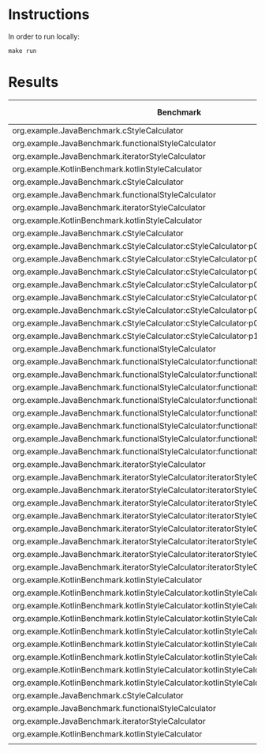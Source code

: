 # Instructions
In order to run locally:

```
make run
```

# Results
| Benchmark                                                                             | Mode   | Threads | Samples | Score           | Score Error (99.9%) | Unit   |
| ------------------------------------------------------------------------------------- | ------ | ------- | ------- | --------------- | ------------------- | ------ |
| org.example.JavaBenchmark.cStyleCalculator                                            | thrpt  | 1       | 25      | 1.698106        | 0.238484            | ops/ns |
| org.example.JavaBenchmark.functionalStyleCalculator                                   | thrpt  | 1       | 25      | 0.041903        | 0.002721            | ops/ns |
| org.example.JavaBenchmark.iteratorStyleCalculator                                     | thrpt  | 1       | 25      | 1.970580        | 0.152724            | ops/ns |
| org.example.KotlinBenchmark.kotlinStyleCalculator                                     | thrpt  | 1       | 25      | 1.881233        | 0.198123            | ops/ns |
| org.example.JavaBenchmark.cStyleCalculator                                            | avgt   | 1       | 25      | 0.582806        | 0.054818            | ns/op  |
| org.example.JavaBenchmark.functionalStyleCalculator                                   | avgt   | 1       | 25      | 25.010708       | 2.069345            | ns/op  |
| org.example.JavaBenchmark.iteratorStyleCalculator                                     | avgt   | 1       | 25      | 0.603647        | 0.042062            | ns/op  |
| org.example.KotlinBenchmark.kotlinStyleCalculator                                     | avgt   | 1       | 25      | 0.579168        | 0.037932            | ns/op  |
| org.example.JavaBenchmark.cStyleCalculator                                            | sample | 1       | 767765  | 48.691180       | 2.202561            | ns/op  |
| org.example.JavaBenchmark.cStyleCalculator:cStyleCalculator·p0.00                     | sample | 1       | 1       | 0.000000        | NaN                 | ns/op  |
| org.example.JavaBenchmark.cStyleCalculator:cStyleCalculator·p0.50                     | sample | 1       | 1       | 0.000000        | NaN                 | ns/op  |
| org.example.JavaBenchmark.cStyleCalculator:cStyleCalculator·p0.90                     | sample | 1       | 1       | 100.000000      | NaN                 | ns/op  |
| org.example.JavaBenchmark.cStyleCalculator:cStyleCalculator·p0.95                     | sample | 1       | 1       | 100.000000      | NaN                 | ns/op  |
| org.example.JavaBenchmark.cStyleCalculator:cStyleCalculator·p0.99                     | sample | 1       | 1       | 100.000000      | NaN                 | ns/op  |
| org.example.JavaBenchmark.cStyleCalculator:cStyleCalculator·p0.999                    | sample | 1       | 1       | 200.000000      | NaN                 | ns/op  |
| org.example.JavaBenchmark.cStyleCalculator:cStyleCalculator·p0.9999                   | sample | 1       | 1       | 23530.892800    | NaN                 | ns/op  |
| org.example.JavaBenchmark.cStyleCalculator:cStyleCalculator·p1.00                     | sample | 1       | 1       | 138240.000000   | NaN                 | ns/op  |
| org.example.JavaBenchmark.functionalStyleCalculator                                   | sample | 1       | 856688  | 71.863269       | 9.206023            | ns/op  |
| org.example.JavaBenchmark.functionalStyleCalculator:functionalStyleCalculator·p0.00   | sample | 1       | 1       | 0.000000        | NaN                 | ns/op  |
| org.example.JavaBenchmark.functionalStyleCalculator:functionalStyleCalculator·p0.50   | sample | 1       | 1       | 100.000000      | NaN                 | ns/op  |
| org.example.JavaBenchmark.functionalStyleCalculator:functionalStyleCalculator·p0.90   | sample | 1       | 1       | 100.000000      | NaN                 | ns/op  |
| org.example.JavaBenchmark.functionalStyleCalculator:functionalStyleCalculator·p0.95   | sample | 1       | 1       | 100.000000      | NaN                 | ns/op  |
| org.example.JavaBenchmark.functionalStyleCalculator:functionalStyleCalculator·p0.99   | sample | 1       | 1       | 200.000000      | NaN                 | ns/op  |
| org.example.JavaBenchmark.functionalStyleCalculator:functionalStyleCalculator·p0.999  | sample | 1       | 1       | 800.000000      | NaN                 | ns/op  |
| org.example.JavaBenchmark.functionalStyleCalculator:functionalStyleCalculator·p0.9999 | sample | 1       | 1       | 23680.000000    | NaN                 | ns/op  |
| org.example.JavaBenchmark.functionalStyleCalculator:functionalStyleCalculator·p1.00   | sample | 1       | 1       | 1699840.000000  | NaN                 | ns/op  |
| org.example.JavaBenchmark.iteratorStyleCalculator                                     | sample | 1       | 815745  | 49.724872       | 1.995916            | ns/op  |
| org.example.JavaBenchmark.iteratorStyleCalculator:iteratorStyleCalculator·p0.00       | sample | 1       | 1       | 0.000000        | NaN                 | ns/op  |
| org.example.JavaBenchmark.iteratorStyleCalculator:iteratorStyleCalculator·p0.50       | sample | 1       | 1       | 0.000000        | NaN                 | ns/op  |
| org.example.JavaBenchmark.iteratorStyleCalculator:iteratorStyleCalculator·p0.90       | sample | 1       | 1       | 100.000000      | NaN                 | ns/op  |
| org.example.JavaBenchmark.iteratorStyleCalculator:iteratorStyleCalculator·p0.95       | sample | 1       | 1       | 100.000000      | NaN                 | ns/op  |
| org.example.JavaBenchmark.iteratorStyleCalculator:iteratorStyleCalculator·p0.99       | sample | 1       | 1       | 100.000000      | NaN                 | ns/op  |
| org.example.JavaBenchmark.iteratorStyleCalculator:iteratorStyleCalculator·p0.999      | sample | 1       | 1       | 200.000000      | NaN                 | ns/op  |
| org.example.JavaBenchmark.iteratorStyleCalculator:iteratorStyleCalculator·p0.9999     | sample | 1       | 1       | 19624.838400    | NaN                 | ns/op  |
| org.example.JavaBenchmark.iteratorStyleCalculator:iteratorStyleCalculator·p1.00       | sample | 1       | 1       | 194816.000000   | NaN                 | ns/op  |
| org.example.KotlinBenchmark.kotlinStyleCalculator                                     | sample | 1       | 754097  | 53.340639       | 2.763094            | ns/op  |
| org.example.KotlinBenchmark.kotlinStyleCalculator:kotlinStyleCalculator·p0.00         | sample | 1       | 1       | 0.000000        | NaN                 | ns/op  |
| org.example.KotlinBenchmark.kotlinStyleCalculator:kotlinStyleCalculator·p0.50         | sample | 1       | 1       | 0.000000        | NaN                 | ns/op  |
| org.example.KotlinBenchmark.kotlinStyleCalculator:kotlinStyleCalculator·p0.90         | sample | 1       | 1       | 100.000000      | NaN                 | ns/op  |
| org.example.KotlinBenchmark.kotlinStyleCalculator:kotlinStyleCalculator·p0.95         | sample | 1       | 1       | 100.000000      | NaN                 | ns/op  |
| org.example.KotlinBenchmark.kotlinStyleCalculator:kotlinStyleCalculator·p0.99         | sample | 1       | 1       | 100.000000      | NaN                 | ns/op  |
| org.example.KotlinBenchmark.kotlinStyleCalculator:kotlinStyleCalculator·p0.999        | sample | 1       | 1       | 200.000000      | NaN                 | ns/op  |
| org.example.KotlinBenchmark.kotlinStyleCalculator:kotlinStyleCalculator·p0.9999       | sample | 1       | 1       | 26936.659200    | NaN                 | ns/op  |
| org.example.KotlinBenchmark.kotlinStyleCalculator:kotlinStyleCalculator·p1.00         | sample | 1       | 1       | 268800.000000   | NaN                 | ns/op  |
| org.example.JavaBenchmark.cStyleCalculator                                            | ss     | 1       | 5       | 2888360.000000  | 4390771.650417      | ns/op  |
| org.example.JavaBenchmark.functionalStyleCalculator                                   | ss     | 1       | 5       | 5618980.000000  | 18150614.248119     | ns/op  |
| org.example.JavaBenchmark.iteratorStyleCalculator                                     | ss     | 1       | 5       | 1905480.000000  | 1208848.422987      | ns/op  |
| org.example.KotlinBenchmark.kotlinStyleCalculator                                     | ss     | 1       | 5       | 88125760.000000 | 17243120.114739     | ns/op  |
|                                                                                       |